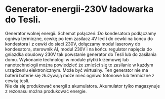# Generator-energii-230V ładowarka do Tesli.
Generator wolnej energii.
Schemat połączeń.:Do kondesatora podłączamy ogniwa termiczne, cewkę po tem zasilacz 4V led i do cewki na końcu do kondestora i z cewki do sieci 230V, dołączamy moduł laserowy do kondesatora, sterownik AI, moduł 230V i na końcu regulator napięcia do gniazdka obudowy 230V tak powstanie generator do Tesli lub do zasilania domu. 
Wykonanie technologi w module płytki krzemowej lub nanotechnologii można powiedzieć że zmieści się to zasilanie w każdym urządzeniu elektronicznym. 
Może być wirtualny.
Ten generator nie ma baterii baterie się złużywają może mieć ogniwo fotonowe lub termiczne z cewką tesli.  
Nie da się produkować energii z akumulatora. 
Akumulator tylko magazynuje z rezonasu można produkować energie. 
